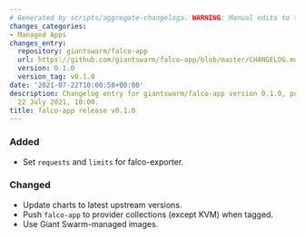 ```yaml
---
# Generated by scripts/aggregate-changelogs. WARNING: Manual edits to this files will be overwritten.
changes_categories:
- Managed Apps
changes_entry:
  repository: giantswarm/falco-app
  url: https://github.com/giantswarm/falco-app/blob/master/CHANGELOG.md#010---2021-07-22
  version: 0.1.0
  version_tag: v0.1.0
date: '2021-07-22T10:00:58+00:00'
description: Changelog entry for giantswarm/falco-app version 0.1.0, published on
  22 July 2021, 10:00.
title: falco-app release v0.1.0
---
```


### Added
- Set `requests` and `limits` for falco-exporter.
### Changed
- Update charts to latest upstream versions.
- Push `falco-app` to provider collections (except KVM) when tagged.
- Use Giant Swarm-managed images.

